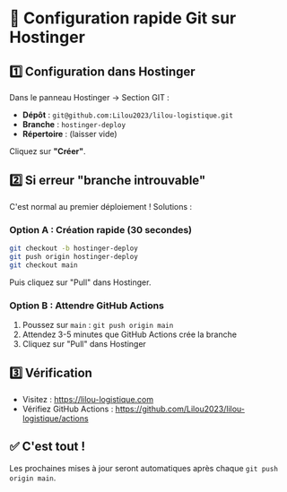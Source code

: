 # 🚀 Configuration rapide Git sur Hostinger

## 1️⃣ Configuration dans Hostinger

Dans le panneau Hostinger → Section GIT :

- **Dépôt** : `git@github.com:Lilou2023/lilou-logistique.git`
- **Branche** : `hostinger-deploy`
- **Répertoire** : (laisser vide)

Cliquez sur **"Créer"**.

## 2️⃣ Si erreur "branche introuvable"

C'est normal au premier déploiement ! Solutions :

### Option A : Création rapide (30 secondes)
```bash
git checkout -b hostinger-deploy
git push origin hostinger-deploy
git checkout main
```
Puis cliquez sur "Pull" dans Hostinger.

### Option B : Attendre GitHub Actions
1. Poussez sur `main` : `git push origin main`
2. Attendez 3-5 minutes que GitHub Actions crée la branche
3. Cliquez sur "Pull" dans Hostinger

## 3️⃣ Vérification

- Visitez : https://lilou-logistique.com
- Vérifiez GitHub Actions : https://github.com/Lilou2023/lilou-logistique/actions

## ✅ C'est tout !

Les prochaines mises à jour seront automatiques après chaque `git push origin main`. 